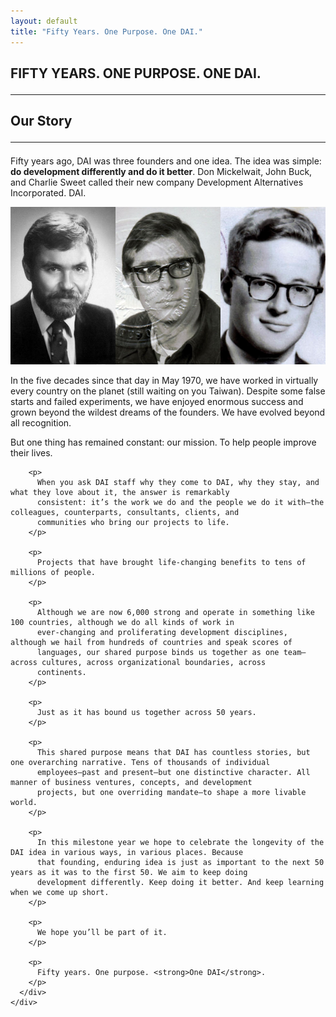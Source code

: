 ```yaml
---
layout: default
title: "Fifty Years. One Purpose. One DAI."
---
```

<section class="hero is-light">
  <div class="hero-body">
    <div class="container">
    </div>
  </div>
</section>
<div class="feature-wrap">
  <section class="feature container">
    <div class="dai-box">
      <h1 class="title is-size-2">
        FIFTY YEARS. ONE PURPOSE. ONE DAI.
        <hr class="bar">
      </h1>
      <div class="feature--detail">
        <h2 class="title" id="our-story">Our Story
          <hr class="bar">
        </h2>
        <p>Fifty years ago, DAI was three founders and one idea. The idea was simple: <strong>do development differently and do it better</strong>. Don Mickelwait, John Buck, and Charlie Sweet called their new company Development Alternatives Incorporated. DAI.</p>
        <img src="/assets/images/founders.jpg" alt="">
        <p>In the five decades since that day in May 1970, we have worked in virtually every country on the planet (still waiting on you Taiwan). Despite some false starts and failed experiments, we have enjoyed enormous success and grown beyond the wildest dreams of the founders. We have evolved beyond all recognition.</p>
        But one thing has remained constant: our mission. To help people improve their lives.
        
        <p>
          When you ask DAI staff why they come to DAI, why they stay, and what they love about it, the answer is remarkably
          consistent: it’s the work we do and the people we do it with—the colleagues, counterparts, consultants, clients, and
          communities who bring our projects to life.
        </p>
        
        <p>
          Projects that have brought life-changing benefits to tens of millions of people.
        </p>
        
        <p>
          Although we are now 6,000 strong and operate in something like 100 countries, although we do all kinds of work in
          ever-changing and proliferating development disciplines, although we hail from hundreds of countries and speak scores of
          languages, our shared purpose binds us together as one team—across cultures, across organizational boundaries, across
          continents.
        </p>
        
        <p>
          Just as it has bound us together across 50 years.
        </p>
        
        <p>
          This shared purpose means that DAI has countless stories, but one overarching narrative. Tens of thousands of individual
          employees—past and present—but one distinctive character. All manner of business ventures, concepts, and development
          projects, but one overriding mandate—to shape a more livable world.
        </p>
        
        <p>
          In this milestone year we hope to celebrate the longevity of the DAI idea in various ways, in various places. Because
          that founding, enduring idea is just as important to the next 50 years as it was to the first 50. We aim to keep doing
          development differently. Keep doing it better. And keep learning when we come up short.
        </p>
        
        <p>
          We hope you’ll be part of it.
        </p>
        
        <p>
          Fifty years. One purpose. <strong>One DAI</strong>.
        </p>
      </div>
    </div>
  </section>
</div>